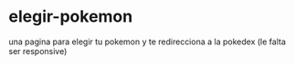 # elegir-pokemon
una pagina para elegir tu pokemon y te redirecciona a la pokedex (le falta ser responsive) 
